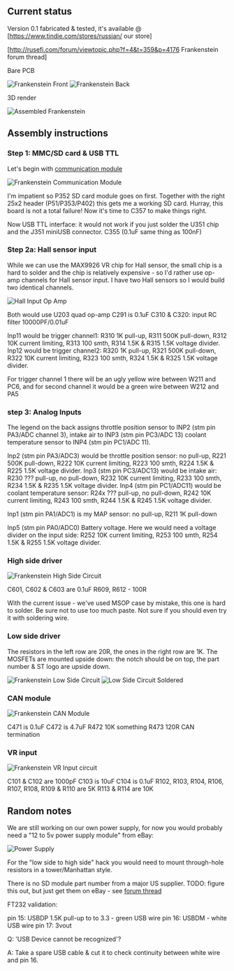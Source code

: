 ## Current status

Version 0.1 fabricated & tested, it's available @ [<https://www.tindie.com/stores/russian/> our store]

[<http://rusefi.com/forum/viewtopic.php?f=4&t=359&p=4176> Frankenstein forum thread]

Bare PCB

![Frankenstein Front](Hardware/Frankenstein/Frankenstein_v01_front.jpg)
![Frankenstein Back](Hardware/Frankenstein/Frankenstein_v01_back.jpg)

3D render

![Assembled Frankenstein](Hardware/Frankenstein/F_assembled.jpg)

## Assembly instructions

### Step 1: MMC/SD card & USB TTL

Let's begin with [communication module](http://rusefi.com/forum/viewtopic.php?t=215)

![Frankenstein Communication Module](Hardware/Frankenstein/comm_module.png)

I'm impatient so P352 SD card module goes on first. Together with the right 25x2 header (P51/P353/P402) this gets me a working SD card. Hurray, this board is not a total failure! Now it's time to C357 to make things right.

Now USB TTL interface: it would not work if you just solder the U351 chip and the J351 miniUSB connector.
C355 (0.1uF same thing as 100nF)

### Step 2a: Hall sensor input

While we can use the MAX9926 VR chip for Hall sensor, the small chip is a hard to solder and the chip is relatively expensive - so I'd rather use op-amp channels for Hall sensor input. I have two Hall sensors so I would build two identical channels.

![Hall Input Op Amp](Hardware/Frankenstein/hall_input_op_amp.png)

Both would use U203 quad op-amp
C291 is 0.1uF
C310 & C320: input RC filter 10000PF/0.01uF

Inp11 would be trigger channel1: R310 1K pull-up, R311 500K pull-down, R312 10K current limiting, R313 100 smth, R314 1.5K & R315 1.5K voltage divider.
Inp12 would be trigger channel2: R320 1K pull-up, R321 500K pull-down, R322 10K current limiting, R323 100 smth, R324 1.5K & R325 1.5K voltage divider.

For trigger channel 1 there will be an ugly yellow wire between W211 and PC6, and for second channel it would be a green wire between W212 and PA5

### step 3: Analog Inputs

The legend on the back assigns throttle position sensor to INP2 (stm pin PA3/ADC channel 3), intake air to INP3 (stm pin PC3/ADC 13) coolant temperature sensor to INP4 (stm pin PC1/ADC 11).

Inp2 (stm pin PA3/ADC3) would be throttle position sensor: no pull-up, R221 500K pull-down, R222 10K current limiting, R223 100 smth, R224 1.5K & R225 1.5K voltage divider.
Inp3 (stm pin PC3/ADC13) would be intake air: R230 ??? pull-up, no pull-down, R232 10K current limiting, R233 100 smth, R234 1.5K & R235 1.5K voltage divider.
Inp4 (stm pin PC1/ADC11) would be coolant temperature sensor: R24x ??? pull-up, no pull-down, R242 10K current limiting, R243 100 smth, R244 1.5K & R245 1.5K voltage divider.

Inp1 (stm pin PA1/ADC1) is my MAP sensor: no pull-up, R211 1K pull-down

Inp5 (stm pin PA0/ADC0) Battery voltage. Here we would need a voltage divider on the input side:
R252 10K current limiting, R253 100 smth, R254 1.5K & R255 1.5K voltage divider.

### High side driver

![Frankenstein High Side Circuit](Hardware/Frankenstein/high_side.png)

C601, C602 & C603 are 0.1uF
R609, R612 - 100R

With the current issue - we've used MSOP case by mistake, this one is hard to solder. Be sure not to use too much paste. Not sure if you should even try it with soldering wire.

### Low side driver

The resistors in the left row are 20R, the ones in the right row are 1K.
The MOSFETs are mounted upside down: the notch should be on top, the part number & ST logo are upside down.

![Frankenstein Low Side Circuit](Hardware/Frankenstein/low_side.png)
![Low Side Circuit Soldered](Hardware/Frankenstein/low_side_soldered.jpg)

### CAN module

![Frankenstein CAN Module](Hardware/Frankenstein/can_module.png)

C471 is 0.1uF
C472 is 4.7uF
R472 10K something
R473 120R CAN termination

### VR input

![Frankenstein VR Input circuit](Hardware/Frankenstein/vr_input.png)

C101 & C102 are 1000pF
C103 is 10uF
C104 is 0.1uF
R102, R103, R104, R106, R107, R108, R109 & R110 are 5K
R113 & R114 are 10K

## Random notes

We are still working on our own power supply, for now you would probably need a "12 to 5v power supply module" from eBay:

![Power Supply](Hardware/Frankenstein/power_supply_3A.jpg)

For the "low side to high side" hack you would need to mount through-hole resistors in a tower/Manhattan style.

There is no SD module part number from a major US supplier. TODO: figure this out, but just get them on eBay - see [forum thread](http://rusefi.com/forum/viewtopic.php?f=4&t=215&start=10#p4896)

FT232 validation:

pin 15: USBDP 1.5K pull-up to to 3.3 - green USB wire
pin 16: USBDM - white USB wire
pin 17: 3vout

Q: 'USB Device cannot be recognized'?

A: Take a spare USB cable & cut it to check continuity between white wire and pin 16.

